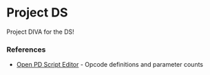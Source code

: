 # Project DS
Project DIVA for the DS!

### References
* [Open PD Script Editor](https://notabug.org/thatrandomlurker/Open-PD-Script-Editor) - Opcode definitions and parameter counts
